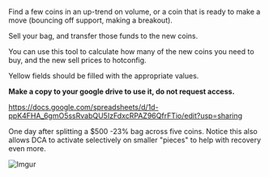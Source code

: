 
Find a few coins in an up-trend on volume, or a coin that is ready to make a move (bouncing off support, making a breakout).

Sell your bag, and transfer those funds to the new coins.

You can use this tool to calculate how many of the new coins you need to buy, and the new sell prices to hotconfig.

Yellow fields should be filled with the appropriate values.


**Make a copy to your google drive to use it, do not request access.**

https://docs.google.com/spreadsheets/d/1d-ppK4FHA_6gmO5ssRvabQU5IzFdxcRPAZ96QfrFTio/edit?usp=sharing


One day after splitting a $500 -23% bag across five coins.  Notice this also allows DCA to activate selectively on smaller "pieces" to help with recovery even more.

![Imgur](https://i.imgur.com/kwqpdVc.png)

